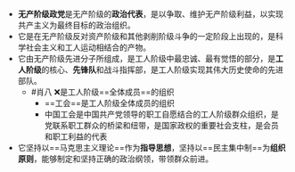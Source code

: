 - **无产阶级政党**是无产阶级的**政治代表**，是以争取、维护无产阶级利益，以实现共产主义为最终目标的政治组织。 
- 它是在无产阶级反对资产阶级和其他剥削阶级斗争的一定阶段上出现的，是科学社会主义和工人运动相结合的产物。
-  它由无产阶级先进分子所组成，是工人阶级中最忠诚、最有觉悟的部分，是**工人阶级**的核心、**先锋队**和战斗指挥部，是工人阶级实现其伟大历史使命的先进部队。 
	- #肖八 ❌是工人阶级==全体成员==的组织
		- ==工会==是工人阶级全体成员的组织
		- 中国工会是中国共产党领导的职工自愿结合的工人阶级群众组织，是党联系职工群众的桥梁和纽带，是国家政权的重要社会支柱，是会员和职工利益的代表
- 它坚持以==马克思主义理论==作为**指导思想**，坚持以==民主集中制==为**组织原则**，能够制定和坚持正确的政治纲领，带领群众前进。